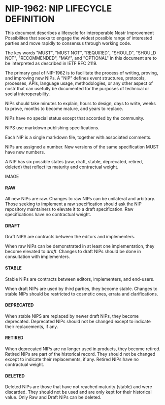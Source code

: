 # NIP-1962: NIP LIFECYCLE DEFINITION

This document describes a lifecycle for interoperable Nostr Improvement Possibilites that seeks to engage the widest possible range of interested parties and move rapidly to consensus through working code.

The key words "MUST", "MUST NOT", "REQUIRED", "SHOULD", "SHOULD NOT", "RECOMMENDED", "MAY", and "OPTIONAL" in this document are to be interpreted as described in IETF RFC 2119.

The primary goal of NIP-1962 is to facilitate the process of writing, proving, and improving new NIPs. A "NIP" defines event structures, protocols, processes, APIs, language usage, methodologies, or any other aspect of nostr that can usefully be documented for the purposes of technical or social interoperability.

NIPs should take minutes to explain, hours to design, days to write, weeks to prove, months to become mature, and years to replace.

NIPs have no special status except that accorded by the community.

NIPS use markdown publishing specifications.

Each NIP is a single markdown file, together with associated comments.

NIPs are assigned a number. New versions of the same specification MUST have new numbers.

A NIP has six possible states (raw, draft, stable, deprecated, retired, deleted) that reflect its maturity and contractual weight. 

IMAGE

#### RAW
All new NIPs are raw. Changes to raw NIPs can be unilateral and arbitrary. Those seeking to implement a raw specification should ask the NIP repository maintainers to elevate it to a draft specification. Raw specifications have no contractual weight.

#### DRAFT
Draft NIPS are contracts between the editors and implementers.

When raw NIPs can be demonstrated in at least one implementation, they become elevated to *draft*. Changes to draft NIPs should be done in consultation with implementers. 

#### STABLE
Stable NIPs are contracts between editors, implementers, and end-users.

When draft NIPs are used by third parties, they become stable. Changes to stable NIPs should be restricted to cosmetic ones, errata and clarifications.

#### DEPRECATED
When stable NIPS are replaced by newer draft NIPs, they become deprecated. Deprecated NIPs should not be changed except to indicate their replacements, if any.

#### RETIRED 
When deprecated NIPs are no longer used in products, they become retired. Retired NIPs are part of the historical record. They should not be changed except to indicate their replacements, if any. Retired NIPs have no contractual weight.

#### DELETED
Deleted NIPs are those that have not reached maturity (stable) and were discarded. They should not be used and are only kept for their historical value. Only Raw and Draft NIPs can be deleted.
